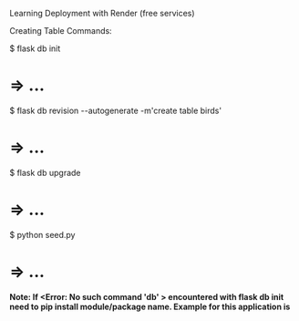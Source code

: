 Learning Deployment with Render (free services)

Creating Table Commands:

$ flask db init
# => ...
$ flask db revision --autogenerate -m'create table birds'
# => ...
$ flask db upgrade
# => ...
$ python seed.py
# => ...

**Note: If <Error: No such command 'db' > encountered with flask db init need to pip install module/package name. Example for this application is <pip install psycopg2-binary>**